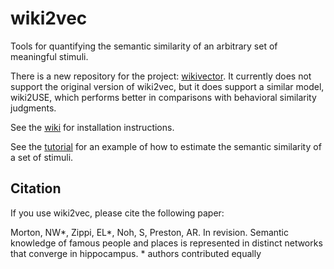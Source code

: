 # wiki2vec
Tools for quantifying the semantic similarity of an arbitrary set of meaningful stimuli.

There is a new repository for the project: [wikivector](https://github.com/mortonne/wikivector). It currently does not support the original version of wiki2vec, but it does support a similar model, wiki2USE, which performs better in comparisons with behavioral similarity judgments.

See the [wiki](https://github.com/prestonlab/wiki2vec/wiki#installation) for installation instructions.

See the [tutorial](https://github.com/prestonlab/wiki2vec/wiki/wiki2vec-Tutorial) for an example of how to estimate the semantic similarity of a set of stimuli.

## Citation

If you use wiki2vec, please cite the following paper:

Morton, NW*, Zippi, EL*, Noh, S, Preston, AR. In revision. Semantic knowledge of famous people and places is represented in distinct networks that converge in hippocampus. * authors contributed equally
